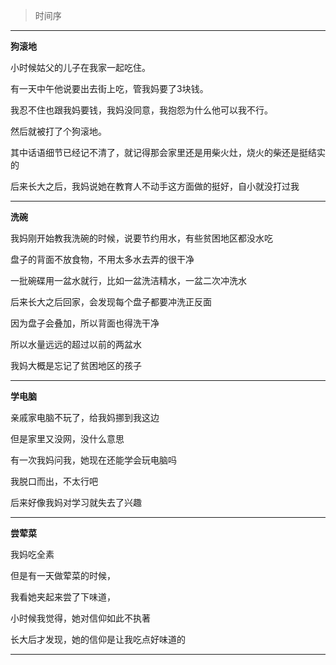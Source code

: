 

> 时间序  



---

**狗滚地**  



小时候姑父的儿子在我家一起吃住。  

有一天中午他说要出去街上吃，管我妈要了3块钱。  

我忍不住也跟我妈要钱，我妈没同意，我抱怨为什么他可以我不行。  

然后就被打了个狗滚地。  

其中话语细节已经记不清了，就记得那会家里还是用柴火灶，烧火的柴还是挺结实的  



后来长大之后，我妈说她在教育人不动手这方面做的挺好，自小就没打过我    

---

**洗碗**    



我妈刚开始教我洗碗的时候，说要节约用水，有些贫困地区都没水吃    

  

盘子的背面不放食物，不用太多水去弄的很干净    

一批碗碟用一盆水就行，比如一盆洗洁精水，一盆二次冲洗水      



后来长大之后回家，会发现每个盘子都要冲洗正反面    

因为盘子会叠加，所以背面也得洗干净    

所以水量远远的超过以前的两盆水    



我妈大概是忘记了贫困地区的孩子    

---

**学电脑**  



亲戚家电脑不玩了，给我妈挪到我这边    

但是家里又没网，没什么意思    



有一次我妈问我，她现在还能学会玩电脑吗    

我脱口而出，不太行吧    



后来好像我妈对学习就失去了兴趣    

---

**尝荤菜**  



我妈吃全素    

但是有一天做荤菜的时候，  

我看她夹起来尝了下味道，    



小时候我觉得，她对信仰如此不执著  

长大后才发现，她的信仰是让我吃点好味道的  

---




